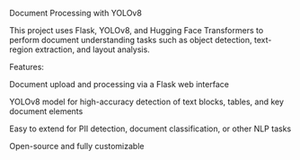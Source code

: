 Document Processing with YOLOv8

This project uses Flask, YOLOv8, and Hugging Face Transformers to perform document understanding tasks such as object detection, text-region extraction, and layout analysis.

Features:

Document upload and processing via a Flask web interface

YOLOv8 model for high-accuracy detection of text blocks, tables, and key document elements

Easy to extend for PII detection, document classification, or other NLP tasks

Open-source and fully customizable


